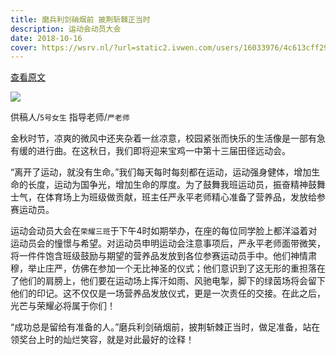 ```yaml
---
title: 磨兵利剑硝烟前 披荆斩棘正当时
description: 运动会动员大会
date: 2018-10-16
cover: https://wsrv.nl/?url=static2.ivwen.com/users/16033976/4c613cff29024a9e98809354386ac4f7.jpg
---
```


[查看原文](https://www.meipian.cn/1o6k1jam)

![](https://wsrv.nl/?url=static2.ivwen.com/users/16033976/4c613cff29024a9e98809354386ac4f7.jpg)

供稿人/`5号女生`    指导老师/`严老师`

金秋时节，凉爽的微风中还夹杂着一丝凉意，校园紧张而快乐的生活像是一部有急有缓的进行曲。在这秋日，我们即将迎来宝鸡一中第十三届田径远动会。

“离开了运动，就没有生命。”我们每天每时每刻都在运动，运动强身健体，增加生命的长度，运动为国争光，增加生命的厚度。为了鼓舞我班运动员，振奋精神鼓舞士气，在体育场上为班级做贡献，班主任严永平老师精心准备了营养品，发放给参赛运动员。

运动会动员大会在`荣耀三班`于下午4时如期举办，在座的每位同学脸上都洋溢着对运动员会的憧憬与希望。对运动员申明运动会注意事项后，严永平老师面带微笑，将一件件饱含班级鼓励与期望的营养品发放到各位参赛运动员手中。他们神情肃穆，举止庄严，仿佛在参加一个无比神圣的仪式；他们意识到了这无形的重担落在了他们的肩膀上，他们要在运动场上挥汗如雨、风驰电掣，脚下的绿茵场将会留下他们的印记。这不仅仅是一场营养品发放仪式，更是一次责任的交接。在此之后，光芒与荣耀必将属于你们！

“成功总是留给有准备的人。”磨兵利剑硝烟前，披荆斩棘正当时，做足准备，站在领奖台上时的灿烂笑容，就是对此最好的诠释！
